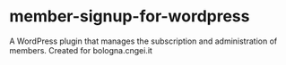 member-signup-for-wordpress
===========================

A WordPress plugin that manages the subscription and administration of members. Created for bologna.cngei.it
